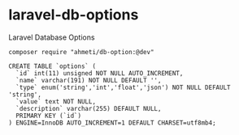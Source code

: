 # laravel-db-options

Laravel Database Options

```code
composer require "ahmeti/db-option:@dev"
```

```code
CREATE TABLE `options` (
  `id` int(11) unsigned NOT NULL AUTO_INCREMENT,
  `name` varchar(191) NOT NULL DEFAULT '',
  `type` enum('string','int','float','json') NOT NULL DEFAULT 'string',
  `value` text NOT NULL,
  `description` varchar(255) DEFAULT NULL,
  PRIMARY KEY (`id`)
) ENGINE=InnoDB AUTO_INCREMENT=1 DEFAULT CHARSET=utf8mb4;
```

